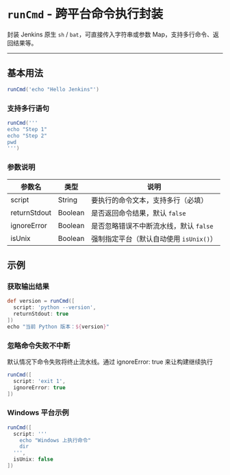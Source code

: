 # `runCmd` - 跨平台命令执行封装

封装 Jenkins 原生 `sh` / `bat`，可直接传入字符串或参数 Map，支持多行命令、返回结果等。

---

## 基本用法

```groovy
runCmd('echo "Hello Jenkins"')
```
### 支持多行语句
```groovy
runCmd('''
echo "Step 1"
echo "Step 2"
pwd
''')
```

### 参数说明
| 参数名          | 类型      | 说明                        |
| ------------ | ------- | ------------------------- |
| script       | String  | 要执行的命令文本，支持多行（必填）         |
| returnStdout | Boolean | 是否返回命令结果，默认 `false`       |
| ignoreError  | Boolean | 是否忽略错误不中断流水线，默认 `false`   |
| isUnix       | Boolean | 强制指定平台（默认自动使用 `isUnix()`） |

##  示例
### 获取输出结果
```groovy
def version = runCmd([
  script: 'python --version',
  returnStdout: true
])
echo "当前 Python 版本：${version}"
```
###  忽略命令失败不中断
默认情况下命令失败将终止流水线。通过 ignoreError: true 来让构建继续执行
```groovy
runCmd([
  script: 'exit 1',
  ignoreError: true
])
```
###  Windows 平台示例
```groovy
runCmd([
  script: '''
    echo "Windows 上执行命令"
    dir
  ''',
  isUnix: false
])
```